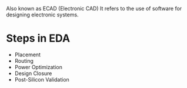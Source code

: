 Also known as ECAD (Electronic CAD)
It refers to the use of software for designing electronic systems.

# Steps in EDA
- Placement
- Routing
- Power Optimization
- Design Closure
- Post-Silicon Validation